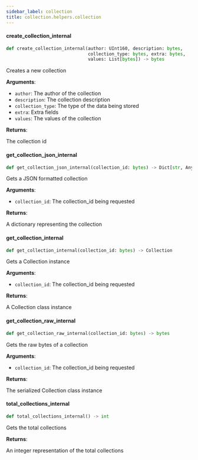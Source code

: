 ```yaml
---
sidebar_label: collection
title: collection.helpers.collection
---
```


#### create\_collection\_internal

```python
def create_collection_internal(author: UInt160, description: bytes,
                               collection_type: bytes, extra: bytes,
                               values: List[bytes]) -> bytes
```

Creates a new collection

**Arguments**:

- `author`: The author of the collection
- `description`: The collection description
- `collection_type`: The type of the data being stored
- `extra`: Extra fields
- `values`: The values of the collection

**Returns**:

The collection id

#### get\_collection\_json\_internal

```python
def get_collection_json_internal(collection_id: bytes) -> Dict[str, Any]
```

Gets a JSON formatted collection

**Arguments**:

- `collection_id`: The collection_id being requested

**Returns**:

A dictionary representing the collection

#### get\_collection\_internal

```python
def get_collection_internal(collection_id: bytes) -> Collection
```

Gets a Collection instance

**Arguments**:

- `collection_id`: The collection_id being requested

**Returns**:

A Collection class instance

#### get\_collection\_raw\_internal

```python
def get_collection_raw_internal(collection_id: bytes) -> bytes
```

Gets the raw bytes of a collection

**Arguments**:

- `collection_id`: The collection_id being requested

**Returns**:

The serialized Collection class instance

#### total\_collections\_internal

```python
def total_collections_internal() -> int
```

Gets the total collections

**Returns**:

An integer representation of the total collections

